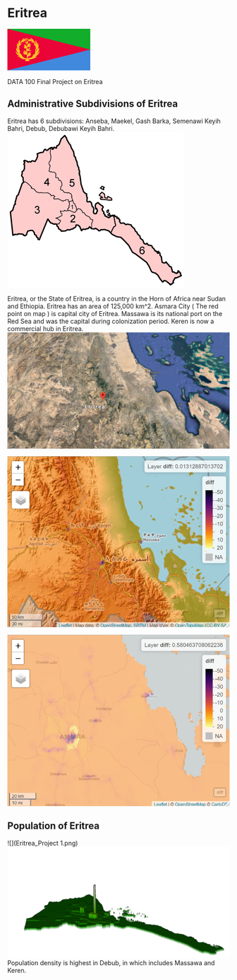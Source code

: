 # Eritrea
![](flag.png)

 DATA 100 Final Project on Eritrea
 
## Administrative Subdivisions of Eritrea
Eritrea has 6 subdivisions: Anseba, Maekel, Gash Barka, Semenawi Keyih Bahri, Debub, Debubawi Keyih Bahri.
![](Eritrea_regions_numbered.png)

Eritrea, or the State of Eritrea, is a country in the Horn of Africa near Sudan and Ethiopia. Eritrea has an area of 125,000 km^2.
Asmara City ( The red point on map ) is capital city of Eritrea.
Massawa is its national port on the Red Sea and was the capital during colonization period. Keren is now a commercial hub in Eritrea.
![](map.png)

![](Eritrea222.png)

![](Eritrea111.png)

## Population of Eritrea
![](Eritrea_Project 1.png)
![](Eritrea000.png)
Population density is highest in Debub, in which includes Massawa and Keren.
